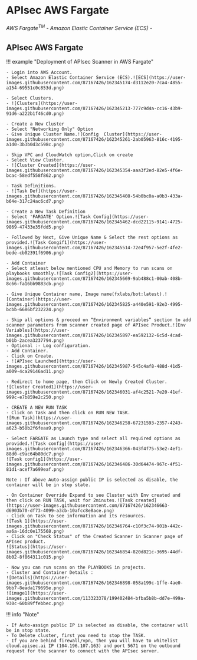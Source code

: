 # APIsec AWS Fargate


###### AWS Fargate<sup>TM</sup> - Amazon Elastic Container Service (ECS) - 


## APIsec AWS Fargate

!!! example "Deployment of APIsec Scanner in AWS Fargate"

	- Login into AWS Account.
	- Select Amazon Elastic Container Service (ECS).![ECS](https://user-images.githubusercontent.com/87167426/162345174-d3112e20-7ca4-4855-a154-69551c0c853d.png)

	- Select Clusters.
	- ![Clusters](https://user-images.githubusercontent.com/87167426/162345213-777c9d4a-cc16-43b9-91d6-a222b1f46cd0.png)

	- Create a New Cluster
	- Select "Networking Only" Option
	- Give Unique Cluster Name.![Config  Cluster](https://user-images.githubusercontent.com/87167426/162345261-2ab05963-816c-4195-a1d0-3b3b0d3c598c.png)

	- Skip VPC and CloudWatch option,Click on create 
	- Select View Cluster.
	- ![Cluster Created](https://user-images.githubusercontent.com/87167426/162345354-aaa3f2ed-82e5-4f6e-bcac-58edf558f862.png)

	- Task Definitions.
	- ![Task Def](https://user-images.githubusercontent.com/87167426/162345408-54b0bc0a-a0b3-433a-b64e-317c24ac6cd7.png)

	- Create a New Task Definition
	- Select 'FARGATE' Option.![Task Config](https://user-images.githubusercontent.com/87167426/162345462-dcd22115-9141-4725-9869-47433e35fdd5.png)

	- Followed by Next, Give Unique Name & Select the rest options as provided.![Task Congif1](https://user-images.githubusercontent.com/87167426/162345514-72e4f957-5e2f-4fe2-bede-cb02391f6906.png)

	- Add Container
	- Select atleast below mentioned CPU and Memory to run scans on playbooks smoothly.![Task Config2](https://user-images.githubusercontent.com/87167426/162345669-9ab488c1-00ab-408b-8c66-fa16bb9883cb.png)

	- Give Unique Container name, Image name(fxlabs/bot:latest).![Container](https://user-images.githubusercontent.com/87167426/162345825-a440e591-92e3-4995-bcbb-6686bf232224.png)

	- Skip all options & proceed on “Environment variables” section to add scanner parameters from scanner created page of APIsec Product.![Env Variables](https://user-images.githubusercontent.com/87167426/162345897-ea592132-6c5d-4cad-b01b-2acea3237794.png)
	- Optional :- Log configuration. 
	- Add Container.
	- Click on Create.
	- ![APIsec Launched](https://user-images.githubusercontent.com/87167426/162345987-545c4af8-488d-41d5-a009-4ca29146ad11.png)

	- Redirect to home page, then Click on Newly Created Cluster.
	![Cluster Created1](https://user-images.githubusercontent.com/87167426/162346031-af4c2521-7e20-41ef-999c-e7b859e2c250.png)

	- CREATE A NEW RUN TASK
	- Click on Task and then click on RUN NEW TASK.
	![Run Task](https://user-images.githubusercontent.com/87167426/162346258-67231593-2357-4243-a623-b50b2f6feaa9.png)

	- Select FARGATE as Launch type and select all required options as provided.![Task config](https://user-images.githubusercontent.com/87167426/162346366-043f4f75-53e2-4ef1-88d0-c9ac64b80dc7.png)
	![Task config1](https://user-images.githubusercontent.com/87167426/162346486-30d64474-967c-4f51-81d1-acef7a699eaf.png)
	
	Note : If above Auto-assign public IP is selected as disable, the container will be in stop state.

	- On Container Override Expand to see Cluster with Env created and then click on RUN TASK, wait for 2minutes.![Task created](https://user-images.githubusercontent.com/87167426/162346663-d6903b70-df73-4099-a3cb-10afcc8e8ace.png)
	- Click on Task to see information and its resources.
	![Task 1](https://user-images.githubusercontent.com/87167426/162346764-c10f3c74-901b-442c-aa6a-16dc0e175568.png)
	- Click on "Check Status" of the Created Scanner in Scanner page of APIsec product.
	![Status](https://user-images.githubusercontent.com/87167426/162346854-820d821c-3695-44df-8b02-8f864311c015.png)

	- Now you can run scans on the PLAYBOOKS in projects.
	- Cluster and Container Details :
	![Details](https://user-images.githubusercontent.com/87167426/162346898-058a199c-1ffe-4ae0-9bb7-8eada179695e.png)
	![image1](https://user-images.githubusercontent.com/113323378/199402484-bfba5b8b-dd7e-499a-930c-60b89ffebbec.png)



!!! info "Note"
	
	- If Auto-assign public IP is selected as disable, the container will be in stop state.
	- To Delete cluster, first you need to stop the TASK.
	- If you are behind firewall/vpn, then you will have to whitelist cloud.apisec.ai IP (104.196.107.163) and port 5671 on the outbound request for the scanner to connect with the APIsec server.
